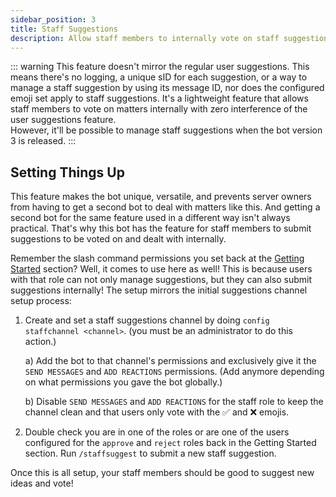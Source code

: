 ```yaml
---
sidebar_position: 3
title: Staff Suggestions
description: Allow staff members to internally vote on staff suggestions without interference or the need for a second bot.
---
```


::: warning
This feature doesn't mirror the regular user suggestions. This means there's no logging, a unique sID for each suggestion, or a way to manage a staff suggestion by using its message ID, nor does the configured emoji set apply to staff suggestions. It's a lightweight feature that allows staff members to vote on matters internally with zero interference of the user suggestions feature.  
However, it'll be possible to manage staff suggestions when the bot version 3 is released.
:::

## Setting Things Up

This feature makes the bot unique, versatile, and prevents server owners from having to get a second bot to deal with matters like this. And getting a second bot for the same feature used in a different way isn't always practical. That's why this bot has the feature for staff members to submit suggestions to be voted on and dealt with internally.

Remember the slash command permissions you set back at the [Getting Started](intro.md) section? Well, it comes to use here as well! This is because users with that role can not only manage suggestions, but they can also submit suggestions internally! The setup mirrors the initial suggestions channel setup process:

1. Create and set a staff suggestions channel by doing `config staffchannel <channel>`. (you must be an administrator to do this action.)

   a) Add the bot to that channel's permissions and exclusively give it the `SEND MESSAGES` and `ADD REACTIONS` permissions. (Add anymore depending on what permissions you gave the bot globally.)

   b) Disable `SEND MESSAGES` and `ADD REACTIONS` for the staff role to keep the channel clean and that users only vote with the ✅ and ❌ emojis.

2. Double check you are in one of the roles or are one of the users configured for the `approve` and `reject` roles back in the Getting Started section. Run `/staffsuggest` to submit a new staff suggestion.

Once this is all setup, your staff members should be good to suggest new ideas and vote!
